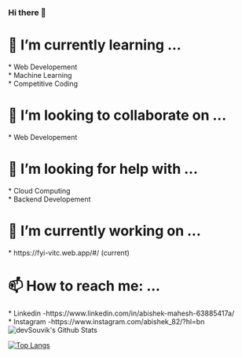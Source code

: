 ### Hi there 👋
<h1>🌱 I’m currently learning ...</h1>
*    Web Developement<br>
*    Machine Learning<br>
*    Competitive Coding<br>
<h1> 👯 I’m looking to collaborate on ...</h1>
*     Web Developement
<h1>🤔 I’m looking for help with ...</h1>
*     Cloud Computing<br>
*     Backend Developement<br>
<h1>🔭 I’m currently working on ...</h1>
*       https://fyi-vitc.web.app/#/ (current)
<h1> 📫 How to reach me: ...</h1>
*       Linkedin  -https://www.linkedin.com/in/abishek-mahesh-63885417a/<br>
*       Instagram -https://www.instagram.com/abishek_82/?hl=bn

<img align="center" src="https://github-readme-stats.vercel.app/api?username=abishek2001&include_all_commits=true&count_private=true&show_icons=true&line_height=20&title_color=7A7ADB&icon_color=2234AE&text_color=D3D3D3&bg_color=0,000000,130F40" alt="devSouvik's Github Stats">

</br>

[![Top Langs](https://github-readme-stats.vercel.app/api/top-langs/?username=abishek2001&layout=compact&text_color=daf7dc&bg_color=151515)](https://github.com/abishek2001/github-readme-stats)
